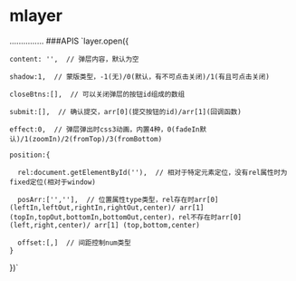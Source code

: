 # mlayer
...............
###APIS
`layer.open({

    content: '',  // 弹层内容，默认为空
  
    shadow:1,  // 蒙版类型，-1(无)/0(默认，有不可点击关闭)/1(有且可点击关闭)
  
    closeBtns:[],  // 可以关闭弹层的按钮id组成的数组
  
    submit:[],  // 确认提交，arr[0](提交按钮的id)/arr[1](回调函数)
  
    effect:0,  // 弹层弹出时css3动画，内置4种，0(fadeIn默认)/1(zoomIn)/2(fromTop)/3(fromBottom)
  
    position:{
    
      rel:document.getElementById(''),  // 相对于特定元素定位，没有rel属性时为fixed定位(相对于window)
    
      posArr:['',''],  // 位置属性type类型，rel存在时arr[0] (leftIn,leftOut,rightIn,rightOut,center)/ arr[1] (topIn,topOut,bottomIn,bottomOut,center)，rel不存在时arr[0] (left,right,center)/ arr[1] (top,bottom,center)
    
      offset:[,]  // 间距控制num类型
    }
  })`


